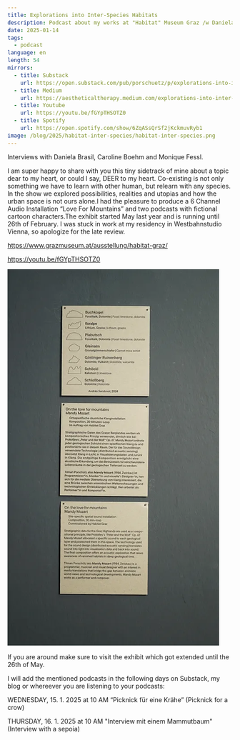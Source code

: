 ```yaml
---
title: Explorations into Inter-Species Habitats
description: Podcast about my works at "Habitat" Museum Graz /w Daniela Brasil, Caroline Böhme & Monique Fessl.
date: 2025-01-14
tags:
  - podcast
language: en
length: 54
mirrors:
  - title: Substack
    url: https://open.substack.com/pub/porschuetz/p/explorations-into-inter-species-habitats?r=504kj1&utm_campaign=post&utm_medium=web&showWelcomeOnShare=true
  - title: Medium
    url: https://aestheticaltherapy.medium.com/explorations-into-inter-species-habitats-562631fa2914
  - title: Youtube
    url: https://youtu.be/fGYpTHSOTZ0
  - title: Spotify
    url: https://open.spotify.com/show/6ZqASsQrSf2jKckmuvRyb1
image: /blog/2025/habitat-inter-species/habitat-inter-species.png
---
```


Interviews with Daniela Brasil, Caroline Boehm and Monique Fessl.

I am super happy to share with you this tiny sidetrack of mine about a topic dear to my heart, or could I say, DEER to my heart. Co-existing is not only something we have to learn with other human, but relearn with any species. In the show we explored possibilities, realities and utopias and how the urban space is not ours alone.I had the pleasure to produce a 6 Channel Audio Installation “Love For Mountains” and two podcasts with fictional cartoon characters.The exhibit started May last year and is running until 26th of February. I was stuck in work at my residency in Westbahnstudio Vienna, so apologize for the late review.

https://www.grazmuseum.at/ausstellung/habitat-graz/

https://youtu.be/fGYpTHSOTZ0

![Introduction text to On The Love For Mountain Sound installation](loveformountain.webp)

If you are around make sure to visit the exhibit which got extended until the 26th of May.

I will add the mentioned podcasts in the following days on Substack, my blog or whereever you are listening to your podcasts:

WEDNESDAY, 15. 1. 2025 at 10 AM 
“Picknick für eine Krähe” (Picknick for a crow) 

THURSDAY, 16. 1. 2025 at 10 AM
"Interview mit einem Mammutbaum" (Interview with a sepoia)

